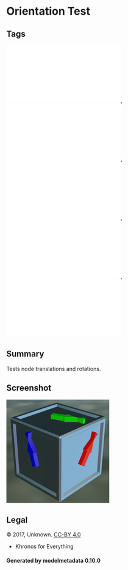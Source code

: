 # Orientation Test

## Tags

![sharable](./README-sharable.md), ![no-author](./README-no-author.md), ![no-owner](./README-no-owner.md), ![no-year](./README-no-year.md), ![issues](./README-issues.md)

## Summary

Tests node translations and rotations.

## Screenshot

![screenshot](screenshot/screenshot.png)

## Legal

&copy; 2017, Unknown. [CC-BY 4.0](https://creativecommons.org/licenses/by-nd/4.0/legalcode)

 - Khronos for Everything

#### Generated by modelmetadata 0.10.0